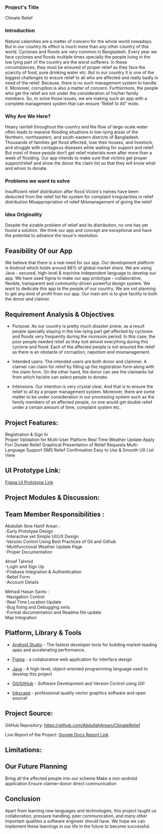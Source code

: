 ### Project's Title

Climate Relief



### Introduction

Natural calamities are a matter of concern for the whole world nowadays. But in our country its effect is much more than any other country of this world. Cyclones and floods are very common in Bangladesh. Every year we face cyclones and floods multiple times specially the people living in the low lying part of the country are the worst sufferers. In these circumstances, they must be ensured of proper relief as they face the scarcity of food, pure drinking water etc. But in our country it is one of the biggest challenges to ensure relief to all who are affected and really badly in need of the relief. Because, there is no such management system to handle it. Moreover, corruption is also a matter of concern. Furthermore, the people who get the relief are not under the consideration of his/her family members. So, to solve those issues, we are making such an app with a complete management system that can ensure “Relief to All” moto. 


### Why Are We Here?
Heavy rainfall throughout the country and the flow of large-scale water often leads to massive flooding situations in low-lying areas of the Northern, northeastern, and south-eastern districts of Bangladesh. Thousands of families get flood affected, lose their houses, and livestock, and struggle with contagious diseases while waiting for support and relief. But most of these people don’t get relief materials even after more than a week of flooding. Our app intends to make sure that victims get proper support/relief and show the donor the claim list so that they will know what and whom to donate.





### Problems we want to solve
Insufficient relief distribution after flood
Victim's names have been deducted from the relief list
No system for complaint
Irregularities in relief distribution
Misappropriation of relief
Mismanagement of giving the relief


### Idea Originality
Despite the sizable problem of relief and its distribution, no one has yet found a solution. We think our app and concept are exceptional and have the potential to advance the issue's resolution.


## Feasibility Of our App
We believe that there is a real need for our app.
Our development platform is Android which holds around 88% of global market share.
We are using Java - secured, high-level & machine independent language to develop our app.
We have used figma to make our app prototype - collaborative, flexible, transparent and community-driven powerful design system.
We want to dedicate this app to the people of our country. We are not planning to get any kind of profit from our app. Our main aim is to give facility to both the donor and claimer.

 
## Requirement Analysis & Objectives

-   Purpose: As our country is pretty much disaster prone, as a result people specially staying in the low-lying part get affected by cyclones and floods very frequently during the monsoon period. In  this case, the poor people needed relief as they lost almost everything during this cyclone and flood. Each of the affected people is not ensured the relief as there is an obstacle of corruption, nepotism and mismanagement.
    
-   Intended users: The intended users are both donor and claimner. A claimer can claim for relief by filling up the registration form along with the claim form.  On the other hand, the donor can see the claimants list from which he/she can select people to donate.
    
-   Intensions: Our intention is very crystal clear, And that is to ensure the relief to all by a proper management system. Moreover, there are some matter to be under consideration in our processing system such as the family members of an affected people, no one would get double relief under a certain amount of time, complaint system etc.
    

## Project Features:

Registration & Sign In    
Proper Validation for Multi-User Platform
Real Time Weather Update
Apply For/ Donate Relief
Graphical Presentation of Relief Requests
Multi-Language Support
SMS Relief Confirmation
Easy to Use & Smooth UX
List View







## UI Prototype Link:

[Figma UI Prototype Link](https://www.figma.com/proto/G8PRFfrqsECEv2DyQsACsP/Climate-Relief-Ultimate?node-id=1%3A5&scaling=scale-down&page-id=0%3A1&starting-point-node-id=1%3A5)


## Project Modules & Discussion:


## Team Member Responsibilities :
Abdullah Ibne Hanif Arean :<br> 
-Early Prototype Design<br>
-Interactive yet Simple UI/UX Design<br>
-Version Control Using Best Practices of Git and Github<br>
-Multifunctional Weather Update Page<br>
-Proper Documentation <br>

Ahnaf Tahmid <br>
-LogIn and Sign Up <br>
-Firebase Integration & Authentication<br> 
-Relief Form <br>
-Account Details<br>

Mehadi Hasan Santo :<br>
-Navigation Control <br>
-Real Time Location Update<br>
-Bug fixing and Debugging xmls<br>
-Format documentation and Readme file update<br>
Map Integration<br>

    

 
## Platform, Library & Tools

-  [Android Studio](https://developer.android.com/) - The fastest developer tools for building market-leading apps and accelerating performance. 

-  [Figma](https://www.figma.com/) - a collaborative web application for interface design

-   [Java](https://www.java.com/) - A high-level, object-oriented programming language used to develop this project
    
-   [Git/GitHub](https://github.com/) - Software Development and Version Control using Git!

-   [Inkscape](https://inkscape.org/) - professional quality vector graphics software and open source!


    




## Project Source:

GitHub Repository:
https://github.com/AbdullahArean/ClimateRelief 

Live Report of the Project: [Google Docs Report Link](https://docs.google.com/document/d/17lTjB4YTsYsLOpxNutnW1i_DnNBrY4Kgfk3dAxddL30/edit#)


## Limitations:

    

## Our Future  Planning

Bring all the affected people into our scheme
Make a non-android application
Ensure claimer-donor direct communication


## Conclusion 

Apart from learning new languages and technologies, this project taught us collaboration, pressure handling, peer communication, and many other important qualities a software engineer should have. We hope we can implement these learnings in our life in the future to become successful.
